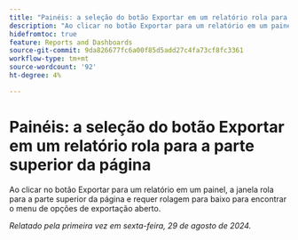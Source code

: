 ```yaml
---
title: "Painéis: a seleção do botão Exportar em um relatório rola para a parte superior da página"
description: "Ao clicar no botão Exportar para um relatório em um painel, a janela rola para a parte superior da página e requer rolagem para baixo para encontrar o menu de opções de exportação aberto."
hidefromtoc: true
feature: Reports and Dashboards
source-git-commit: 9da826677fc6a00f85d5add27c4fa73cf8fc3361
workflow-type: tm+mt
source-wordcount: '92'
ht-degree: 4%

---
```



# Painéis: a seleção do botão Exportar em um relatório rola para a parte superior da página

Ao clicar no botão Exportar para um relatório em um painel, a janela rola para a parte superior da página e requer rolagem para baixo para encontrar o menu de opções de exportação aberto.

_Relatado pela primeira vez em sexta-feira, 29 de agosto de 2024._
